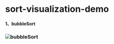 # sort-visualization-demo
#### 1、bubbleSort
### ![bubbleSort](https://z3.ax1x.com/2021/09/07/hTYve1.gif)
